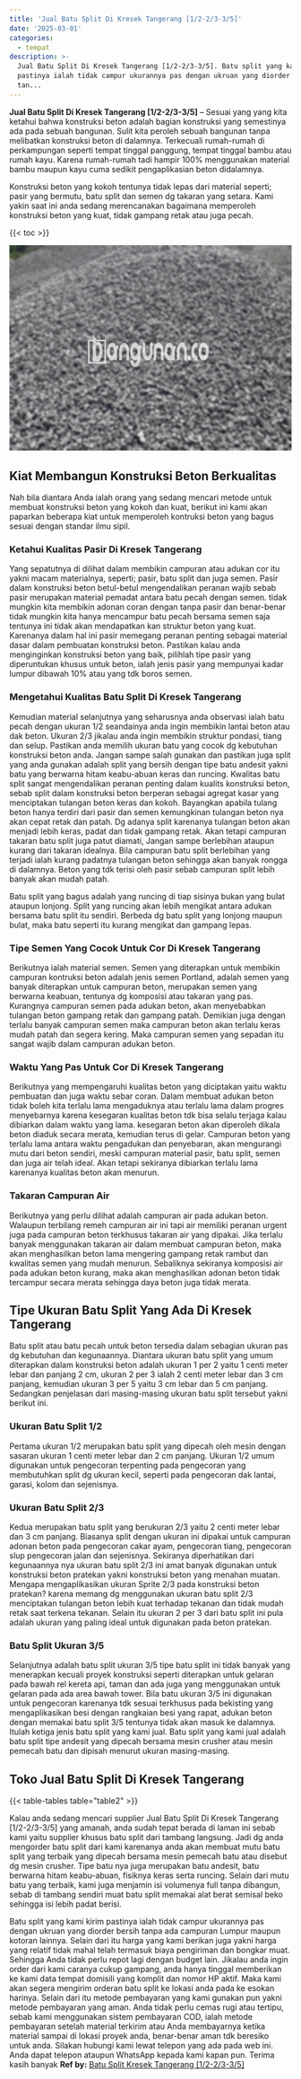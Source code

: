 ```yaml
---
title: 'Jual Batu Split Di Kresek Tangerang [1/2-2/3-3/5]'
date: '2025-03-01'
categories:
  - tempat
description: >-
  Jual Batu Split Di Kresek Tangerang [1/2-2/3-3/5]. Batu split yang kami kirim
  pastinya ialah tidak campur ukurannya pas dengan ukruan yang diorder bersih
  tan...
---
```


**Jual Batu Split Di Kresek Tangerang \[1/2-2/3-3/5\]** – Sesuai yang yang kita ketahui bahwa konstruksi beton adalah bagian konstruksi yang semestinya ada pada sebuah bangunan. Sulit kita peroleh sebuah bangunan tanpa melibatkan konstruksi beton di dalamnya. Terkecuali rumah-rumah di perkampungan seperti tempat tinggal panggung, tempat tinggal bambu atau rumah kayu. Karena rumah-rumah tadi hampir 100% menggunakan material bambu maupun kayu cuma sedikit pengaplikasian beton didalamnya.

Konstruksi beton yang kokoh tentunya tidak lepas dari material seperti; pasir yang bermutu, batu split dan semen dg takaran yang setara. Kami yakin saat ini anda sedang merencanakan bagaimana memperoleh konstruksi beton yang kuat, tidak gampang retak atau juga pecah.

{{< toc >}}

![Jual Batu Split Di Kresek Tangerang [1/2-2/3-3/5]](/images/jual-batu-split-10.png)

## Kiat Membangun Konstruksi Beton Berkualitas

Nah bila diantara Anda ialah orang yang sedang mencari metode untuk membuat konstruksi beton yang kokoh dan kuat, berikut ini kami akan paparkan beberapa kiat untuk memperoleh kontruksi beton yang bagus sesuai dengan standar ilmu sipil.

### Ketahui Kualitas Pasir Di Kresek Tangerang

Yang sepatutnya di dilihat dalam membikin campuran atau adukan cor itu yakni macam materialnya, seperti; pasir, batu split dan juga semen. Pasir dalam konstruksi beton betul-betul mengendalikan peranan wajib sebab pasir merupakan material pemadat antara batu pecah dengan semen. tidak mungkin kita membikin adonan coran dengan tanpa pasir dan benar-benar tidak mungkin kita hanya mencampur batu pecah bersama semen saja tentunya ini tidak akan mendapatkan kan struktur beton yang kuat. Karenanya dalam hal ini pasir memegang peranan penting sebagai material dasar dalam pembuatan konstruksi beton. Pastikan kalau anda menginginkan konstruksi beton yang baik, pilihlah tipe pasir yang diperuntukan khusus untuk beton, ialah jenis pasir yang mempunyai kadar lumpur dibawah 10% atau yang tdk boros semen.

### Mengetahui Kualitas Batu Split Di Kresek Tangerang

Kemudian material selanjutnya yang seharusnya anda observasi ialah batu pecah dengan ukuran 1/2 seandainya anda ingin membikin lantai beton atau dak beton. Ukuran 2/3 jikalau anda ingin membikin struktur pondasi, tiang dan selup. Pastikan anda memilih ukuran batu yang cocok dg kebutuhan konstruksi beton anda. Jangan sampe salah gunakan dan pastikan juga split yang anda gunakan adalah split yang bersih dengan tipe batu andesit yakni batu yang berwarna hitam keabu-abuan keras dan runcing. Kwalitas batu split sangat mengendalikan peranan penting dalam kualits konstruksi beton, sebab split dalam konstruksi beton berperan sebagai agregat kasar yang menciptakan tulangan beton keras dan kokoh. Bayangkan apabila tulang beton hanya terdiri dari pasir dan semen kemungkinan tulangan beton nya akan cepat retak dan patah. Dg adanya split karenanya tulangan beton akan menjadi lebih keras, padat dan tidak gampang retak. Akan tetapi campuran takaran batu split juga patut diamati, Jangan sampe berlebihan ataupun kurang dari takaran idealnya. Bila campuran batu split berlebihan yang terjadi ialah kurang padatnya tulangan beton sehingga akan banyak rongga di dalamnya. Beton yang tdk terisi oleh pasir sebab campuran split lebih banyak akan mudah patah.

Batu split yang bagus adalah yang runcing di tiap sisinya bukan yang bulat ataupun lonjong. Split yang runcing akan lebih mengikat antara adukan bersama batu split itu sendiri. Berbeda dg batu split yang lonjong maupun bulat, maka batu seperti itu kurang mengikat dan gampang lepas.

### Tipe Semen Yang Cocok Untuk Cor Di Kresek Tangerang

Berikutnya ialah material semen. Semen yang diterapkan untuk membikin campuran kontruksi beton adalah jenis semen Portland, adalah semen yang banyak diterapkan untuk campuran beton, merupakan semen yang berwarna keabuan, tentunya dg komposisi atau takaran yang pas. Kurangnya campuran semen pada adukan beton, akan menyebabkan tulangan beton gampang retak dan gampang patah. Demikian juga dengan terlalu banyak campuran semen maka campuran beton akan terlalu keras mudah patah dan segera kering. Maka campuran semen yang sepadan itu sangat wajib dalam campuran adukan beton.

### Waktu Yang Pas Untuk Cor Di Kresek Tangerang

Berikutnya yang mempengaruhi kualitas beton yang diciptakan yaitu waktu pembuatan dan juga waktu sebar coran. Dalam membuat adukan beton tidak boleh kita terlalu lama mengaduknya atau terlalu lama dalam progres menyebarnya karena kesegaran kualitas beton tdk bisa selalu terjaga kalau dibiarkan dalam waktu yang lama. kesegaran beton akan diperoleh dikala beton diaduk secara merata, kemudian terus di gelar. Campuran beton yang terlalu lama antara waktu pengadukan dan penyebaran, akan mengurangi mutu dari beton sendiri, meski campuran material pasir, batu split, semen dan juga air telah ideal. Akan tetapi sekiranya dibiarkan terlalu lama karenanya kualitas beton akan menurun.

### Takaran Campuran Air

Berikutnya yang perlu dilihat adalah campuran air pada adukan beton. Walaupun terbilang remeh campuran air ini tapi air memiliki peranan urgent juga pada campuran beton terkhusus takaran air yang dipakai. Jika terlalu banyak menggunakan takaran air dalam membuat campuran beton, maka akan menghasilkan beton lama mengering gampang retak rambut dan kwalitas semen yang mudah menurun. Sebaliknya sekiranya komposisi air pada adukan beton kurang, maka akan menghasilkan adonan beton tidak tercampur secara merata sehingga daya beton juga tidak merata.

## Tipe Ukuran Batu Split Yang Ada Di Kresek Tangerang

Batu split atau batu pecah untuk beton tersedia dalam sebagian ukuran pas dg kebutuhan dan kegunaannya. Diantara ukuran batu split yang umum diterapkan dalam konstruksi beton adalah ukuran 1 per 2 yaitu 1 centi meter lebar dan panjang 2 cm, ukuran 2 per 3 ialah 2 centi meter lebar dan 3 cm panjang, kemudian ukuran 3 per 5 yaitu 3 cm lebar dan 5 cm panjang. Sedangkan penjelasan dari masing-masing ukuran batu split tersebut yakni berikut ini.

### Ukuran Batu Split 1/2

Pertama ukuran 1/2 merupakan batu split yang dipecah oleh mesin dengan sasaran ukuran 1 centi meter lebar dan 2 cm panjang. Ukuran 1/2 umum digunakan untuk pengecoran terpenting pada pengecoran yang membutuhkan split dg ukuran kecil, seperti pada pengecoran dak lantai, garasi, kolom dan sejenisnya.

### Ukuran Batu Split 2/3

Kedua merupakan batu split yang berukuran 2/3 yaitu 2 centi meter lebar dan 3 cm panjang. Biasanya split dengan ukuran ini dipakai untuk campuran adonan beton pada pengecoran cakar ayam, pengecoran tiang, pengecoran slup pengecoran jalan dan sejenisnya. Sekiranya diperhatikan dari kegunaannya nya ukuran batu split 2/3 ini amat banyak digunakan untuk konstruksi beton pratekan yakni konstruksi beton yang menahan muatan. Mengapa mengaplikasikan ukuran Sprite 2/3 pada konstruksi beton pratekan? karena memang dg menggunakan ukuran batu split 2/3 menciptakan tulangan beton lebih kuat terhadap tekanan dan tidak mudah retak saat terkena tekanan. Selain itu ukuran 2 per 3 dari batu split ini pula adalah ukuran yang paling ideal untuk digunakan pada beton pratekan.

### Batu Split Ukuran 3/5

Selanjutnya adalah batu split ukuran 3/5 tipe batu split ini tidak banyak yang menerapkan kecuali proyek konstruksi seperti diterapkan untuk gelaran pada bawah rel kereta api, taman dan ada juga yang menggunakan untuk gelaran pada ada area bawah tower. Bila batu ukuran 3/5 ini digunakan untuk pengecoran karenanya tdk sesuai terkhusus pada bekisting yang mengaplikasikan besi dengan rangkaian besi yang rapat, adukan beton dengan memakai batu split 3/5 tentunya tidak akan masuk ke dalamnya. Itulah ketiga jenis batu split yang kami jual. Batu split yang kami jual adalah batu split tipe andesit yang dipecah bersama mesin crusher atau mesin pemecah batu dan dipisah menurut ukuran masing-masing.

## Toko Jual Batu Split Di Kresek Tangerang

{{< table-tables table="table2" >}}

Kalau anda sedang mencari supplier Jual Batu Split Di Kresek Tangerang \[1/2-2/3-3/5\] yang amanah, anda sudah tepat berada di laman ini sebab kami yaitu supplier khusus batu split dari tambang langsung. Jadi dg anda mengorder batu split dari kami karenanya anda akan membuat mutu batu split yang terbaik yang dipecah bersama mesin pemecah batu atau disebut dg mesin crusher. Tipe batu nya juga merupakan batu andesit, batu berwarna hitam keabu-abuan, fisiknya keras serta runcing. Selain dari mutu batu yang terbaik, kami juga menjamin isi volumenya full tanpa dibangun, sebab di tambang sendiri muat batu split memakai alat berat semisal beko sehingga isi lebih padat berisi.

Batu split yang kami kirim pastinya ialah tidak campur ukurannya pas dengan ukruan yang diorder bersih tanpa ada campuran Lumpur maupun kotoran lainnya. Selain dari itu harga yang kami berikan juga yakni harga yang relatif tidak mahal telah termasuk biaya pengiriman dan bongkar muat. Sehingga Anda tidak perlu repot lagi dengan budget lain. Jikalau anda ingin order dari kami caranya cukup gampang, anda hanya tinggal memberikan ke kami data tempat domisili yang komplit dan nomor HP aktif. Maka kami akan segera mengirim orderan batu split ke lokasi anda pada ke esokan harinya. Selain dari itu metode pembayaran yang kami gunakan pun yakni metode pembayaran yang aman. Anda tidak perlu cemas rugi atau tertipu, sebab kami menggunakan sistem pembayaran COD, ialah metode pembayaran setelah material terkirim atau Anda membayarnya ketika material sampai di lokasi proyek anda, benar-benar aman tdk beresiko untuk anda. Silakan hubungi kami lewat telepon yang ada pada web ini. Anda dapat telepon ataupun WhatsApp kepada kami kapan pun. Terima kasih banyak
**Ref by:** [Batu Split Kresek Tangerang [1/2-2/3-3/5]](https://id.wikipedia.org/wiki/Batu)
